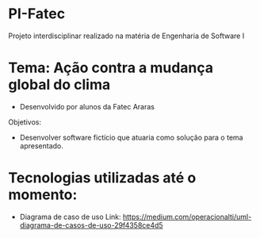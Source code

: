 # PI-Fatec

Projeto interdisciplinar realizado na matéria de Engenharia de Software I

# Tema: Ação contra a mudança global do clima

- Desenvolvido por alunos da Fatec Araras

Objetivos:
- Desenvolver software fictício que atuaria como solução para o tema apresentado.

# Tecnologias utilizadas até o momento:
- Diagrama de caso de uso
Link: https://medium.com/operacionalti/uml-diagrama-de-casos-de-uso-29f4358ce4d5
